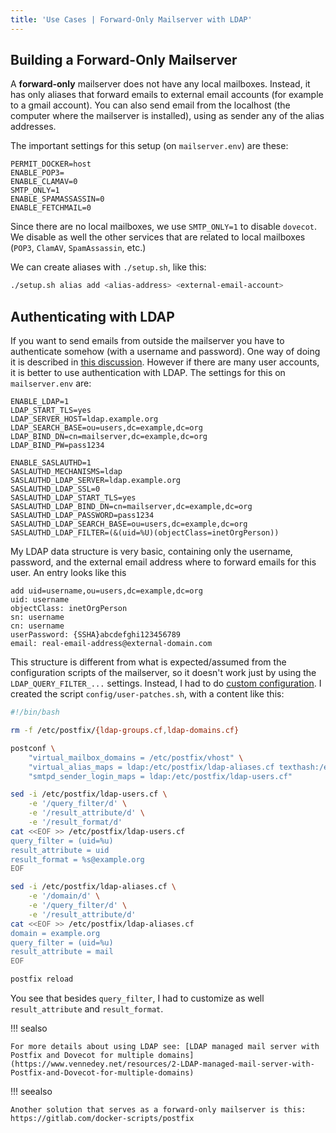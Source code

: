 ```yaml
---
title: 'Use Cases | Forward-Only Mailserver with LDAP'
---
```


## Building a Forward-Only Mailserver

A **forward-only** mailserver does not have any local mailboxes. Instead, it has only aliases that forward emails to external email accounts (for example to a gmail account). You can also send email from the localhost (the computer where the mailserver is installed), using as sender any of the alias addresses.

The important settings for this setup (on `mailserver.env`) are these:

```env
PERMIT_DOCKER=host
ENABLE_POP3=
ENABLE_CLAMAV=0
SMTP_ONLY=1
ENABLE_SPAMASSASSIN=0
ENABLE_FETCHMAIL=0
```

Since there are no local mailboxes, we use `SMTP_ONLY=1` to disable `dovecot`. We disable as well the other services that are related to local mailboxes (`POP3`, `ClamAV`, `SpamAssassin`, etc.)

We can create aliases with `./setup.sh`, like this:

```sh
./setup.sh alias add <alias-address> <external-email-account>
```

## Authenticating with LDAP

If you want to send emails from outside the mailserver you have to authenticate somehow (with a username and password). One way of doing it is described in [this discussion][github-issue-1247]. However if there are many user accounts, it is better to use authentication with LDAP. The settings for this on `mailserver.env` are:

```env
ENABLE_LDAP=1
LDAP_START_TLS=yes
LDAP_SERVER_HOST=ldap.example.org
LDAP_SEARCH_BASE=ou=users,dc=example,dc=org
LDAP_BIND_DN=cn=mailserver,dc=example,dc=org
LDAP_BIND_PW=pass1234

ENABLE_SASLAUTHD=1
SASLAUTHD_MECHANISMS=ldap
SASLAUTHD_LDAP_SERVER=ldap.example.org
SASLAUTHD_LDAP_SSL=0
SASLAUTHD_LDAP_START_TLS=yes
SASLAUTHD_LDAP_BIND_DN=cn=mailserver,dc=example,dc=org
SASLAUTHD_LDAP_PASSWORD=pass1234
SASLAUTHD_LDAP_SEARCH_BASE=ou=users,dc=example,dc=org
SASLAUTHD_LDAP_FILTER=(&(uid=%U)(objectClass=inetOrgPerson))
```

My LDAP data structure is very basic, containing only the username, password, and the external email address where to forward emails for this user. An entry looks like this

```properties
add uid=username,ou=users,dc=example,dc=org
uid: username
objectClass: inetOrgPerson
sn: username
cn: username
userPassword: {SSHA}abcdefghi123456789
email: real-email-address@external-domain.com
```

This structure is different from what is expected/assumed from the configuration scripts of the mailserver, so it doesn't work just by using the `LDAP_QUERY_FILTER_...` settings. Instead, I had to do [custom configuration][github-file-readme-patches]. I created the script `config/user-patches.sh`, with a content like this:

```bash
#!/bin/bash

rm -f /etc/postfix/{ldap-groups.cf,ldap-domains.cf}

postconf \
    "virtual_mailbox_domains = /etc/postfix/vhost" \
    "virtual_alias_maps = ldap:/etc/postfix/ldap-aliases.cf texthash:/etc/postfix/virtual" \
    "smtpd_sender_login_maps = ldap:/etc/postfix/ldap-users.cf"

sed -i /etc/postfix/ldap-users.cf \
    -e '/query_filter/d' \
    -e '/result_attribute/d' \
    -e '/result_format/d'
cat <<EOF >> /etc/postfix/ldap-users.cf
query_filter = (uid=%u)
result_attribute = uid
result_format = %s@example.org
EOF

sed -i /etc/postfix/ldap-aliases.cf \
    -e '/domain/d' \
    -e '/query_filter/d' \
    -e '/result_attribute/d'
cat <<EOF >> /etc/postfix/ldap-aliases.cf
domain = example.org
query_filter = (uid=%u)
result_attribute = mail
EOF

postfix reload
```

You see that besides `query_filter`, I had to customize as well `result_attribute` and `result_format`.

!!! sealso

    For more details about using LDAP see: [LDAP managed mail server with Postfix and Dovecot for multiple domains](https://www.vennedey.net/resources/2-LDAP-managed-mail-server-with-Postfix-and-Dovecot-for-multiple-domains)

!!! seealso

    Another solution that serves as a forward-only mailserver is this: https://gitlab.com/docker-scripts/postfix

[github-file-readme-patches]: https://github.com/docker-mailserver/docker-mailserver/blob/master/README.md#custom-user-changes--patches
[github-issue-1247]: https://github.com/docker-mailserver/docker-mailserver/issues/1247
